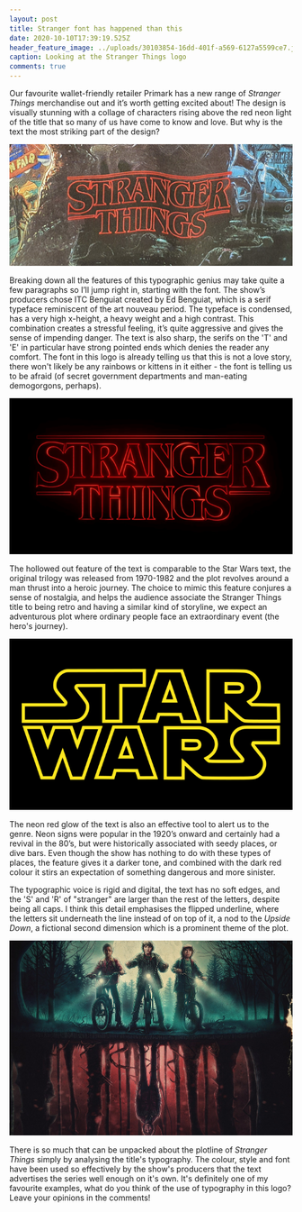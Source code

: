 ```yaml
---
layout: post
title: Stranger font has happened than this
date: 2020-10-10T17:39:19.525Z
header_feature_image: ../uploads/30103854-16dd-401f-a569-6127a5599ce7.jpeg
caption: Looking at the Stranger Things logo
comments: true
---
```

Our favourite wallet-friendly retailer Primark has a new range of *Stranger Things* merchandise out and it’s worth getting excited about! The design is visually stunning with a collage of characters rising above the red neon light of the title that so many of us have come to know and love. But why is the text the most striking part of the design?

!['Stranger Things' T-shirt design featuring the striking red logo](../uploads/st21.jpg)

Breaking down all the features of this typographic genius may take quite a few paragraphs so I’ll jump right in, starting with the font. The show’s producers chose ITC Benguiat created by Ed Benguiat, which is a serif typeface reminiscent of the art nouveau period. The typeface is condensed, has a very high x-height, a heavy weight and a high contrast. This combination creates a stressful feeling, it’s quite aggressive and gives the sense of impending danger. The text is also sharp, the serifs on the 'T' and 'E' in particular have strong pointed ends which denies the reader any comfort. The font in this logo is already telling us that this is not a love story, there won't likely be any rainbows or kittens in it either - the font is telling us to be afraid (of secret government departments and man-eating demogorgons, perhaps).

![Stranger Things logo - Source: Wikipedia](../uploads/stranger_things_logo.png)

The hollowed out feature of the text is comparable to the Star Wars text, the original trilogy was released from 1970-1982 and the plot revolves around a man thrust into a heroic journey. The choice to mimic this feature conjures a sense of nostalgia, and helps the audience associate the Stranger Things title to being retro and having a similar kind of storyline, we expect an adventurous plot where ordinary people face an extraordinary event (the hero's journey).

![The iconic Star Wars logo - Source: Wikipedia](../uploads/694px-star_wars_logo.svg.png)

The neon red glow of the text is also an effective tool to alert us to the genre. Neon signs were popular in the 1920’s onward and certainly had a revival in the 80’s, but were historically associated with seedy places, or dive bars. Even though the show has nothing to do with these types of places, the feature gives it a darker tone, and combined with the dark red colour it stirs an expectation of something dangerous and more sinister.

The typographic voice is rigid and digital, the text has no soft edges, and the 'S' and 'R' of "stranger" are larger than the rest of the letters, despite being all caps. I think this detail emphasises the flipped underline, where the letters sit underneath the line instead of on top of it, a nod to the *Upside Down*, a fictional second dimension which is a prominent theme of the plot.

![A promotional image demonstrating the Upside Down world - Source: Bloody Disgusting](../uploads/stranger-things-companion.png)

There is so much that can be unpacked about the plotline of *Stranger Things* simply by analysing the title's typography. The colour, style and font have been used so effectively by the show's producers that the text advertises the series well enough on it's own. It's definitely one of my favourite examples, what do you think of the use of typography in this logo? Leave your opinions in the comments!